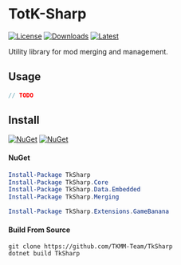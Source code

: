 # TotK-Sharp

[![License](https://img.shields.io/badge/License-MIT-blue.svg?logo=github&logoColor=5751ff&labelColor=2A2C33&color=5751ff&style=for-the-badge)](https://github.com/TKMM-Team/TkSharp/blob/master/License.md) [![Downloads](https://img.shields.io/github/downloads/TKMM-Team/TkSharp/total?label=downloads&logo=github&logoColor=37c75e&labelColor=2A2C33&color=37c75e&style=for-the-badge)](https://github.com/TKMM-Team/TkSharp/releases) [![Latest](https://img.shields.io/github/v/tag/TKMM-Team/TkSharp?label=Release&logo=github&logoColor=324fff&color=324fff&labelColor=2A2C33&style=for-the-badge)](https://github.com/TKMM-Team/TkSharp/releases/latest)

Utility library for mod merging and management.

## Usage

```cs
// TODO
```

## Install

[![NuGet](https://img.shields.io/nuget/v/TkSharp.svg?label=NuGet&logo=NuGet&labelColor=2A2C33&color=004880&style=for-the-badge)](https://www.nuget.org/packages/TkSharp) [![NuGet](https://img.shields.io/nuget/dt/TkSharp.svg?label=NuGet&logo=NuGet&labelColor=2A2C33&color=37c75e&style=for-the-badge)](https://www.nuget.org/packages/TkSharp)

#### NuGet

```powershell
Install-Package TkSharp
Install-Package TkSharp.Core
Install-Package TkSharp.Data.Embedded
Install-Package TkSharp.Merging

Install-Package TkSharp.Extensions.GameBanana
```

#### Build From Source
```batch
git clone https://github.com/TKMM-Team/TkSharp
dotnet build TkSharp
```